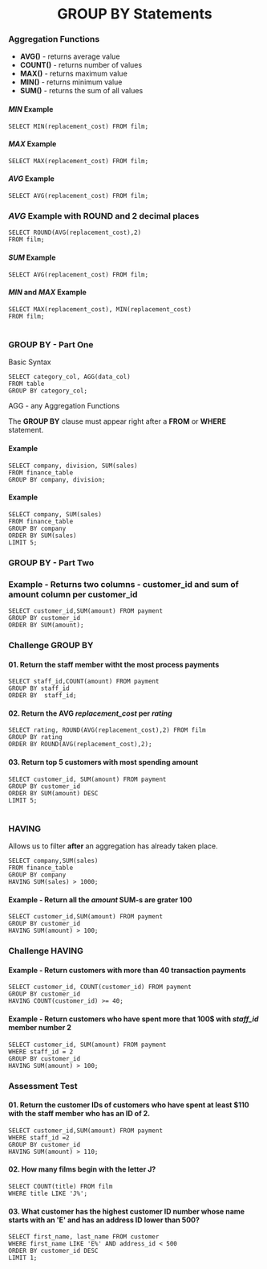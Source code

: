 <h1 align="center">GROUP BY Statements</h1>

### Aggregation Functions
* **AVG()**     - returns average value
* **COUNT()**   - returns number of values
* **MAX()**     - returns maximum value
* **MIN()**     - returns minimum value
* **SUM()**     - returns the sum of all values

#### _MIN_ Example
``SELECT MIN(replacement_cost) FROM film;``

#### _MAX_ Example
``SELECT MAX(replacement_cost) FROM film;``

#### _AVG_ Example
``SELECT AVG(replacement_cost) FROM film;``

### _AVG_ Example with ROUND and 2 decimal places
```
SELECT ROUND(AVG(replacement_cost),2)
FROM film;
```

#### _SUM_ Example
``SELECT AVG(replacement_cost) FROM film;``

#### _MIN_ and _MAX_ Example
```
SELECT MAX(replacement_cost), MIN(replacement_cost) 
FROM film;
```
#
### GROUP BY - Part One
Basic Syntax
```
SELECT category_col, AGG(data_col)
FROM table
GROUP BY category_col;
```
AGG - any Aggregation Functions

The **GROUP BY** clause must appear right after a **FROM** or **WHERE** statement.

#### Example
```
SELECT company, division, SUM(sales)
FROM finance_table
GROUP BY company, division;
```

#### Example
```
SELECT company, SUM(sales)
FROM finance_table
GROUP BY company
ORDER BY SUM(sales)
LIMIT 5;
```

### GROUP BY - Part Two

### Example - Returns two columns - customer_id and sum of amount column per customer_id

```
SELECT customer_id,SUM(amount) FROM payment
GROUP BY customer_id
ORDER BY SUM(amount);
```

### Challenge GROUP BY
#### 01. Return the staff member witht the most process payments
```
SELECT staff_id,COUNT(amount) FROM payment
GROUP BY staff_id
ORDER BY  staff_id;
```

#### 02. Return the AVG _replacement_cost_ per _rating_

```
SELECT rating, ROUND(AVG(replacement_cost),2) FROM film
GROUP BY rating
ORDER BY ROUND(AVG(replacement_cost),2);
```

#### 03. Return top 5 customers with most spending amount

```
SELECT customer_id, SUM(amount) FROM payment
GROUP BY customer_id
ORDER BY SUM(amount) DESC
LIMIT 5;
```

#
### HAVING
Allows us to filter **after** an aggregation has already taken place.

```
SELECT company,SUM(sales)
FROM finance_table
GROUP BY company
HAVING SUM(sales) > 1000;
```

#### Example - Return all the _amount_ SUM-s are grater 100
```
SELECT customer_id,SUM(amount) FROM payment
GROUP BY customer_id
HAVING SUM(amount) > 100;
```

### Challenge HAVING

#### Example - Return customers with more than 40 transaction payments
```
SELECT customer_id, COUNT(customer_id) FROM payment
GROUP BY customer_id
HAVING COUNT(customer_id) >= 40;
```

#### Example - Return customers who have spent more that 100$ with _staff_id_ member number 2
```
SELECT customer_id, SUM(amount) FROM payment
WHERE staff_id = 2
GROUP BY customer_id
HAVING SUM(amount) > 100;
```

### Assessment Test

#### 01. Return the customer IDs of customers who have spent at least $110 with the staff member who has an ID of 2.
```
SELECT customer_id,SUM(amount) FROM payment
WHERE staff_id =2
GROUP BY customer_id
HAVING SUM(amount) > 110;
```

#### 02. How many films begin with the letter J?
```
SELECT COUNT(title) FROM film
WHERE title LIKE 'J%';
```

#### 03. What customer has the highest customer ID number whose name starts with an 'E' and has an address ID lower than 500?
```
SELECT first_name, last_name FROM customer
WHERE first_name LIKE 'E%' AND address_id < 500
ORDER BY customer_id DESC
LIMIT 1;
```
